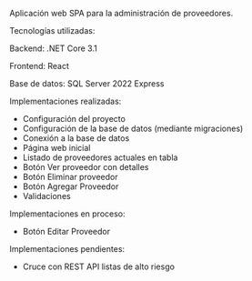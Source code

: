 Aplicación web SPA para la administración de proveedores.

Tecnologías utilizadas:

Backend: .NET Core 3.1

Frontend: React

Base de datos: SQL Server 2022 Express


Implementaciones realizadas:
- Configuración del proyecto
- Configuración de la base de datos (mediante migraciones)
- Conexión a la base de datos
- Página web inicial
- Listado de proveedores actuales en tabla
- Botón Ver proveedor con detalles
- Botón Eliminar proveedor
- Botón Agregar Proveedor
- Validaciones

Implementaciones en proceso:
- Botón Editar Proveedor 

Implementaciones pendientes:
- Cruce con REST API listas de alto riesgo
